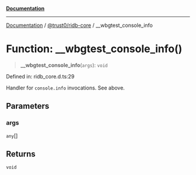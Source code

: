 [**Documentation**](../../../README.md)

***

[Documentation](../../../README.md) / [@trust0/ridb-core](../README.md) / \_\_wbgtest\_console\_info

# Function: \_\_wbgtest\_console\_info()

> **\_\_wbgtest\_console\_info**(`args`): `void`

Defined in: ridb\_core.d.ts:29

Handler for `console.info` invocations. See above.

## Parameters

### args

`any`[]

## Returns

`void`

